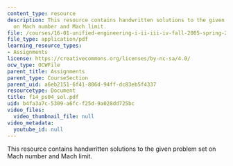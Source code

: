 ```yaml
---
content_type: resource
description: This resource contains handwritten solutions to the given problem set
  on Mach number and Mach limit.
file: /courses/16-01-unified-engineering-i-ii-iii-iv-fall-2005-spring-2006/b4fa3a7c5309a6fcf25d9a028dd725bc_f14_ps04_sol.pdf
file_type: application/pdf
learning_resource_types:
- Assignments
license: https://creativecommons.org/licenses/by-nc-sa/4.0/
ocw_type: OCWFile
parent_title: Assignments
parent_type: CourseSection
parent_uid: a6eb2151-6f41-806d-94ff-dc83eb5f4337
resourcetype: Document
title: f14_ps04_sol.pdf
uid: b4fa3a7c-5309-a6fc-f25d-9a028dd725bc
video_files:
  video_thumbnail_file: null
video_metadata:
  youtube_id: null
---
```

This resource contains handwritten solutions to the given problem set on Mach number and Mach limit.